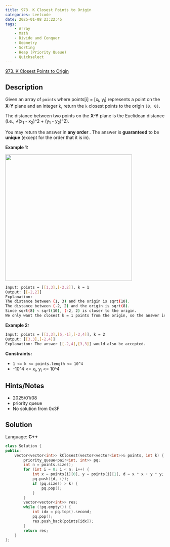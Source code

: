 ```yaml
---
title: 973. K Closest Points to Origin
categories: Leetcode
date: 2025-01-08 23:22:45
tags:
    - Array
    - Math
    - Divide and Conquer
    - Geometry
    - Sorting
    - Heap (Priority Queue)
    - Quickselect
---
```


[973. K Closest Points to Origin](https://leetcode.com/problems/k-closest-points-to-origin/description/?envType=problem-list-v2&envId=plakya4j)

## Description

Given an array of `points` where points[i] = [x<sub>i</sub>, y<sub>i</sub>] represents a point on the **X-Y**  plane and an integer `k`, return the `k` closest points to the origin `(0, 0)`.

The distance between two points on the **X-Y**  plane is the Euclidean distance (i.e., √(x<sub>1</sub> - x<sub>2</sub>)^2 + (y<sub>1</sub> - y<sub>2</sub>)^2).

You may return the answer in **any order** . The answer is **guaranteed**  to be **unique**  (except for the order that it is in).

**Example 1:**

<img alt="" src="https://assets.leetcode.com/uploads/2021/03/03/closestplane1.jpg" style="width: 400px; height: 400px;">

```bash
Input: points = [[1,3],[-2,2]], k = 1
Output: [[-2,2]]
Explanation:
The distance between (1, 3) and the origin is sqrt(10).
The distance between (-2, 2) and the origin is sqrt(8).
Since sqrt(8) < sqrt(10), (-2, 2) is closer to the origin.
We only want the closest k = 1 points from the origin, so the answer is just [[-2,2]].
```

**Example 2:**

```bash
Input: points = [[3,3],[5,-1],[-2,4]], k = 2
Output: [[3,3],[-2,4]]
Explanation: The answer [[-2,4],[3,3]] would also be accepted.
```

**Constraints:**

- `1 <= k <= points.length <= 10^4`
- -10^4 <= x<sub>i</sub>, y<sub>i</sub> <= 10^4

## Hints/Notes

- 2025/01/08
- priority queue
- No solution from 0x3F

## Solution

Language: **C++**

```C++
class Solution {
public:
    vector<vector<int>> kClosest(vector<vector<int>>& points, int k) {
        priority_queue<pair<int, int>> pq;
        int n = points.size();
        for (int i = 0; i < n; i++) {
            int x = points[i][0], y = points[i][1], d = x * x + y * y;
            pq.push({d, i});
            if (pq.size() > k) {
                pq.pop();
            }
        }
        vector<vector<int>> res;
        while (!pq.empty()) {
            int idx = pq.top().second;
            pq.pop();
            res.push_back(points[idx]);
        }
        return res;
    }
};
```
